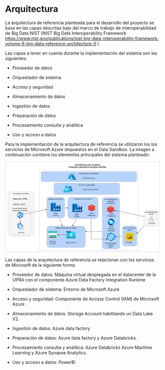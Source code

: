 # Arquitectura

La arquitectura de referencia planteada para el desarrollo del proyecto se basa en las capas descritas  bajo  del marco de trabajo de interoperabilidad de Big Data NIST (NIST Big Data Interoperability Framework https://www.nist.gov/publications/nist-big-data-interoperability-framework-volume-6-big-data-reference-architecture-0 ). 

Las capas a tener en cuenta durante la implementación del sistema son las siguientes: 

*    Proveedor de datos

*    Orquestador de sistema

*    Acceso y seguridad

*    Almacenamiento de datos

*    Ingestión de datos

*    Preparación de datos

*    Procesamiento consulta y analítica

*    Uso y acceso a datos



Para la implementación de la arquitectura de referencia se utilizaron los los servicios de Microsoft Azure dispuestos en el Data Sandbox. La imagen a continuación contiene los elementos principales del sistema planteado: 

![Arquitectura](arquitectura_referencia-arq_azure.png "Arquitectura")

Las capas de la arquitectura de referencia se relacionan con los servicios de Microsoft de la siguiente forma:

*    Proveedor de datos: Máquina virtual desplegada en el datacenter de la UPRA con el componente Azure Data Factory Integration Runtime

*    Orquestador de sistema: Entorno de Microsoft Azure

*    Acceso y seguridad: Componente de Access Control (IAM) de Microsoft Azure

*    Almacenamiento de datos: Storage Account habilitando un Data Lake V2.

*    Ingestión de datos: Azure data factory

*    Preparación de datos: Azure data factory y Azure Databricks.

*    Procesamiento consulta y analítica: Azure Databricks Azure Machine Learning y Azure Synapse Analytics.

*    Uso y acceso a datos: PowerBI
